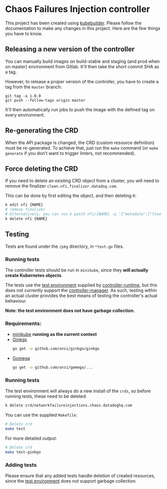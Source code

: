 # Chaos Failures Injection controller

This project has been created using [kubebuilder](https://github.com/kubernetes-sigs/kubebuilder). Please follow the documentation to make any changes in this project. Here are the few things you have to know.

## Releasing a new version of the controller

You can manually build images on build-stable and staging (and prod when on master) environment from Gitlab. It'll then take the short commit SHA as a tag.

However, to release a proper version of the controller, you have to create a tag from the `master` branch:

```
git tag -a 1.0.0
git push --follow-tags origin master
```

It'll then automatically run jobs to push the image with the defined tag on every environment.

## Re-generating the CRD

When the API package is changed, the CRD (custom resource definition) must be re-generated. To achieve that, just run the `make` command (or `make generate` if you don't want to trigger linters, not recommended).

## Force deleting the CRD 
If you need to delete an existing CRD object from a cluster, you will need to remove the finalizer `clean.nfi.finalizer.datadog.com`.

This can be done by first editing the object, and then deleting it:
```bash
k edit nfi {NAME}
# remove finalizer
# Alternatively, you can run k patch nfi/{NAME} -p '{"metadata":{"finalizers":[]}}' --type=merge
k delete nfi {NAME}
```

## Testing

Tests are found under the `/pkg` directory, in `*test.go` files.

### Running tests

The controller tests should be run in `minikube`, since they **will actually create Kubernetes objects**.

The tests use the [test environment][test-env] supplied by [controller-runtime][controller-runtime], but this does not
currently support the [controller-manager][controller-manager-support]. As such, testing within an actual cluster provides the best means of testing the controller's actual behaviour.

**Note: the test environment does not have garbage collection.**

### Requirements:

* [minikube][minikube] **running as the current context**
* [Ginkgo](https://github.com/onsi/ginkgo)
  ```bash
  go get -u github.com/onsi/ginkgo/ginkgo
  ```
* [Gomega](https://github.com/onsi/gomega)
    ```bash
  go get -u github.com/onsi/gomega/...
  ```

### Running tests

The test environment will always do a new install of the `crds`, so before running tests, these need to be deleted:
```bash
k delete crd/networkfailureinjections.chaos.datadoghq.com
```

You can use the supplied `Makefile`:
```bash
# Delete crd
make test
```

For more detailed output:
```bash
# Delete crd
make test-ginkgo
```

### Adding tests
Please ensure that any added tests handle deletion of created resources, since the [test environment][test-env] does not support garbage collection.

[minikube]: https://kubernetes.io/docs/setup/minikube/
[test-env]: https://godoc.org/sigs.k8s.io/controller-runtime/pkg/envtest
[controller-runtime]: https://github.com/kubernetes-sigs/controller-runtime
[controller-manager-support]: https://github.com/kubernetes-sigs/testing_frameworks/pull/41
